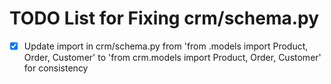 # TODO List for Fixing crm/schema.py

- [x] Update import in crm/schema.py from 'from .models import Product, Order, Customer' to 'from crm.models import Product, Order, Customer' for consistency
